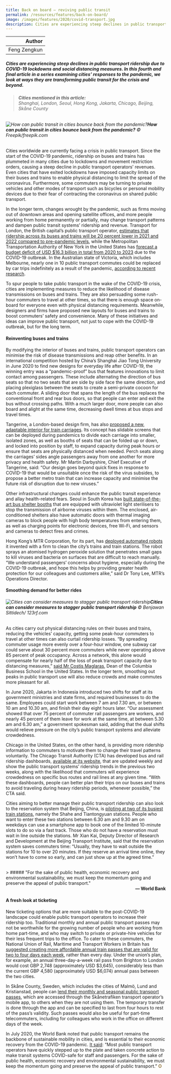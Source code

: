 ```yaml
---
title: Back on board — reviving public transit
permalink: /resources/features/back-on-board/
image: /images/features/2020/covid-transport.jpg
description: Cities are experiencing steep declines in public transport ridership due to COVID-19 lockdowns and social distancing measures. In this fourth and final article in a series examining cities’ responses to the pandemic, we look at ways they are transforming public transit for the crisis and beyond.
---
```


| Author |
|---:|
| Feng Zengkun |

##### Cities are experiencing steep declines in public transport ridership due to COVID-19 lockdowns and social distancing measures. In this fourth and final article in a series examining cities’ responses to the pandemic, we look at ways they are transforming public transit for the crisis and beyond.

> ###### **Cities mentioned in this article:** <br> Shanghai, London, Seoul, Hong Kong, Jakarta, Chicago, Beijing, Skåne County

###### ![How can public transit in cities bounce back from the pandemic?](/images/features/2020/covid-transport.jpg/)**How can public transit in cities bounce back from the pandemic?** © Freepik/freepik.com

Cities worldwide are currently facing a crisis in public transport. Since the start of the COVID-19 pandemic, ridership on buses and trains has plummeted in many cities due to lockdowns and movement restriction orders, causing a steep decline in public transport operators’ revenues. Even cities that have exited lockdowns have imposed capacity limits on their buses and trains to enable physical distancing to limit the spread of the coronavirus. Furthermore, some commuters may be turning to private vehicles and other modes of transport such as bicycles or personal mobility devices due to their fear of contracting the coronavirus on shared public transport. 

In the longer term, changes wrought by the pandemic, such as firms moving out of downtown areas and opening satellite offices, and more people working from home permanently or partially, may change transport patterns and dampen public transit systems’ ridership and revenue. Transport for London, the British capital’s public transport operator, [estimates that ridership across its buses and trains will be 20 percent lower in 2021 and 2022 compared to pre-pandemic levels](https://www.london.gov.uk/press-releases/assembly/tfl-commissioner-faces-london-assembly-questioning), while the Metropolitan Transportation Authority of New York in the United States has [forecast a budget deficit of USD $16.3 billion in total from 2020 to 2023](https://www.osc.state.ny.us/files/reports/osdc/pdf/report-5-2021.pdf) due to the COVID-19 outbreak. In the Australian state of Victoria, which includes Melbourne, nearly one in 10 public transport commutes could be replaced by car trips indefinitely as a result of the pandemic, [according to recent research](https://www.theage.com.au/national/victoria/back-to-cars-public-transport-expected-to-take-post-pandemic-beating-20200828-p55q6q.html).

To spur people to take public transport in the wake of the COVID-19 crisis, cities are implementing measures to reduce the likelihood of disease transmissions on buses and trains. They are also persuading some rush-hour commuters to travel at other times, so that there is enough space on-board for everyone even with physical distancing requirements. Meanwhile, designers and firms have proposed new layouts for buses and trains to boost commuters’ safety and convenience. Many of these initiatives and ideas can improve public transport, not just to cope with the COVID-19 outbreak, but for the long term.

#### **Reinventing buses and trains**

By modifying the interior of buses and trains, public transport operators can minimise the risk of disease transmissions and reap other benefits. In an international competition hosted by China’s Shanghai Jiao Tong University in June 2020 to find new designs for everyday life after COVID-19, the winning entry was a “pandemic-proof” bus that features innovations to limit contact among passengers. These include alternating the direction of bus seats so that no two seats that are side by side face the same direction, and placing plexiglass between the seats to create a semi-private cocoon for each commuter. A sliding door that spans the length of the bus replaces the conventional front and rear bus doors, so that people can enter and exit the bus without crossing paths. With a much larger door, more people can also board and alight at the same time, decreasing dwell times at bus stops and travel times. 

Tangerine, a London-based design firm, has also [proposed a new, adaptable interior for train carriages](https://tangerine.net/en/metamorphosis-a-design-vision-for-metro-travel-post-covid/). Its concept has slidable screens that can be deployed during pandemics to divide each carriage into smaller, isolated zones, as well as booths of seats that can be folded up or down, and locked into position by staff, to expand capacity during peak hours or ensure that seats are physically distanced when needed. Perch seats along the carriages’ sides angle passengers away from one another for more privacy and health safety. Mr Martin Darbyshire, Chief Executive of Tangerine, said: “Our design goes beyond quick fixes in response to COVID-19 that would be unsuitable once the risk of the virus subsides, to propose a better metro train that can increase capacity and minimise the future risk of disruption due to new viruses.”

Other infrastructural changes could enhance the public transit experience and allay health-related fears. Seoul in South Korea has [built state-of-the-art bus shelter booths](http://www.koreaherald.com/view.php?ud=20200806000634) that are equipped with ultraviolet light sterilisers to stop the transmission of airborne viruses within them. The enclosed, air-conditioned shelters also have automatic doors with thermal imaging cameras to block people with high body temperatures from entering them, as well as charging points for electronic devices, free Wi-Fi, and sensors and cameras to detect fires and crimes. 

Hong Kong’s MTR Corporation, for its part, has [deployed automated robots](http://www.mtr.com.hk/archive/corporate/en/press_release/PR-20-020-E.pdf) it invented with a firm to clean the city’s trains and train stations. The robot sprays an atomised hydrogen peroxide solution that penetrates small gaps to kill viruses and bacteria on surfaces that are difficult to reach manually. “We understand passengers’ concerns about hygiene, especially during the COVID-19 outbreak, and hope this helps by providing greater health protection for our colleagues and customers alike,” said Dr Tony Lee, MTR’s Operations Director.    

#### **Smoothing demand for better rides**

###### ![Cities can consider measures to stagger public transport ridership](/images/features/2020/covid-metro.jpg/)**Cities can consider measures to stagger public transport ridership** © Benjawan Sittidech/ 123rf.com

As cities carry out physical distancing rules on their buses and trains, reducing the vehicles’ capacity, getting some peak-hour commuters to travel at other times can also curtail ridership losses. “By spreading commuter usage more evenly over a four-hour window, one subway car could serve about 30 percent more commuters while never operating above 85 percent of peak occupancy. Across a network, this alone would compensate for nearly half of the loss of peak transport capacity due to distancing measures,” [said Mr Costis Maglaras](https://www.forbes.com/sites/columbiabusinessschool/2020/08/07/reconsider-9-to-5-work-schedule/?sh=3a8a81d9440d), Dean of the Columbia Business School in the United States. In the longer term, smoothing out peaks in public transport use will also reduce crowds and make commutes more pleasant for all.

In June 2020, Jakarta in Indonesia introduced two shifts for staff at its government ministries and state firms, and required businesses to do the same. Employees could start work between 7 am and 7.30 am, or between 10 am and 10.30 am, and finish their day eight hours later. “Our assessment showed that over 75 percent of commuter rail passengers are workers, and nearly 45 percent of them leave for work at the same time, at between 5.30 am and 6.30 am,” a government spokesman said, adding that the dual shifts would relieve pressure on the city’s public transport systems and alleviate crowdedness. 

Chicago in the United States, on the other hand, is providing more ridership information to commuters to motivate them to change their travel patterns voluntarily. The Chicago Transit Authority (CTA) has developed bus and rail ridership dashboards, [available at its website](https://www.transitchicago.com/coronavirus/dashboard/), that are updated weekly and show the public transport systems’ ridership trends in the previous two weeks, along with the likelihood that commuters will experience crowdedness on specific bus routes and rail lines at any given time. “With these dashboards, people can better plan their trips on our buses and trains to avoid traveling during heavy ridership periods, whenever possible,” the CTA said.

Cities aiming to better manage their public transport ridership can also look to the reservation system that Beijing, China, is [piloting at two of its busiest train stations](https://peoplesdaily.pdnews.cn/china/podcast-story-in-the-story-3-9-2020-mon-131432.html), namely the Shahe and Tiantongyuan stations. People who want to enter these two stations between 6.30 am and 9.30 am on weekdays can use a smartphone app to book one of the limited 10-minute slots to do so via a fast track. Those who do not have a reservation must wait in line outside the stations. Mr Xian Kai, Deputy Director of Research and Development at the Beijing Transport Institute, said that the reservation system saves commuters time: “Usually, they have to wait outside the stations for 10 to over 20 minutes. If they reserve an arrival time online, they won’t have to come so early, and can just show up at the agreed time.” 

<br>
> ##### "For the sake of public health, economic recovery and environmental sustainability, we must keep the momentum going and preserve the appeal of public transport."

<div align="right"><b>— World Bank</b></div>

#### **A fresh look at ticketing**

New ticketing options that are more suitable to the post-COVID-19 landscape could enable public transport operators to increase their ridership too. Traditional monthly and annual public transport passes may not be worthwhile for the growing number of people who are working from home part-time, and who may switch to private or private-hire vehicles for their less frequent trips to the office. To cater to these commuters, the National Union of Rail, Maritime and Transport Workers in Britain has [suggested creating more affordable annual train passes that are valid for two to four days each week](https://www.theguardian.com/money/2020/aug/18/cut-rail-fares-to-counter-covid-slump-in-train-travel-watchdog-urges), rather than every day. Under the union’s plan, for example, an annual three-day-a-week rail pass from Brighton to London would cost GBP 2,748 (approximately USD $3,645), considerably less than the current GBP 4,580 (approximately USD $6,074) annual pass between the two cities. 

In Skåne County, Sweden, which includes the cities of Malmö, Lund and Kristianstad, people can [lend their monthly and seasonal public transport passes](https://translate.google.com/translate?hl=en&sl=sv&u=https://www.skanetrafiken.se/biljetter/app2/mitt-konto/&prev=search&pto=aue), which are accessed through the Skånetrafiken transport operator’s mobile app, to others when they are not using them. The temporary transfer is done through the app and can be specified to last from four hours to rest of the pass’s validity. Such passes would also be useful for part-time telecommuters, including for colleagues who work in the office on different days of the week. 

In July 2020, the World Bank noted that public transport remains the backbone of sustainable mobility in cities, and is essential to their economic recovery from the COVID-19 pandemic. [It said](https://blogs.worldbank.org/transport/fight-against-covid-19-public-transport-should-be-hero-not-villain): “Most public transport operators have quickly stepped up to the plate and taken concrete action to make transit systems COVID-safe for staff and passengers. For the sake of public health, economic recovery and environmental sustainability, we must keep the momentum going and preserve the appeal of public transport.” **<font color="#967942">O</font>**
